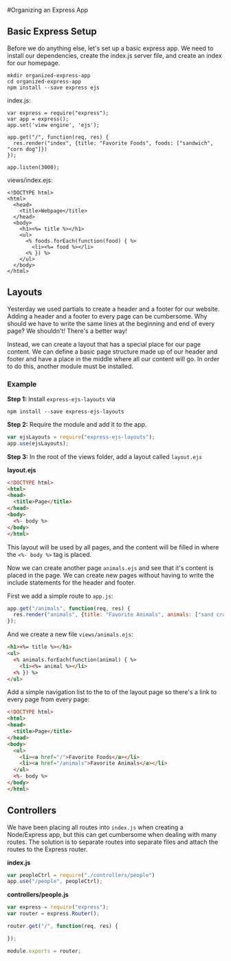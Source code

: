 #Organizing an Express App

## Basic Express Setup

Before we do anything else, let's set up a basic express app. We need to install our dependencies, create the index.js server file, and create an index for our homepage.

```
mkdir organized-express-app
cd organized-express-app
npm install --save express ejs
```

index.js:
```
var express = require("express");
var app = express();
app.set('view engine', 'ejs');

app.get("/", function(req, res) {
  res.render("index", {title: "Favorite Foods", foods: ["sandwich", "corn dog"]})
});

app.listen(3000);
```

views/index.ejs:
```
<!DOCTYPE html>
<html>
  <head>
    <title>Webpage</title>
  </head>
  <body>
    <h1><%= title %></h1>
    <ul>
      <% foods.forEach(function(food) { %>
        <li><%= food %></li>
      <% }) %>
    </ul>
  </body>
</html>
```

## Layouts

Yesterday we used partials to create a header and a footer for our website. Adding a header and a footer to every page can be cumbersome. Why should we have to write the same lines at the beginning and end of every page? We shouldn't! There's a better way!

Instead, we can create a layout that has a special place for our page content. We can define a basic page structure made up of our header and footer and have a place in the middle where all our content will go. In order to do this, another module must be installed.

### Example

**Step 1:**
Install `express-ejs-layouts` via
```
npm install --save express-ejs-layouts
```

**Step 2:**
Require the module and add it to the app.
```js
var ejsLayouts = require("express-ejs-layouts");
app.use(ejsLayouts);
```

**Step 3:**
In the root of the views folder, add a layout called `layout.ejs`

**layout.ejs**
```html
<!DOCTYPE html>
<html>
<head>
  <title>Page</title>
</head>
<body>
  <%- body %>
</body>
</html>
```

This layout will be used by all pages, and the content will be filled in where the `<%- body %>` tag is placed.

Now we can create another page `animals.ejs` and see that it's content is placed in the page. We can create new pages without having to write the include statements for the header and footer.

First we add a simple route to `app.js`:

```js
app.get("/animals", function(req, res) {
  res.render("animals", {title: "Favorite Animals", animals: ["sand crab", "corny joke dog"]})
});
```

And we create a new file `views/animals.ejs`:
```html
<h1><%= title %></h1>
<ul>
  <% animals.forEach(function(animal) { %>
    <li><%= animal %></li>
  <% }) %>
</ul>
```

Add a simple navigation list to the to of the layout page so there's a link to every page from every page:

```html
<!DOCTYPE html>
<html>
<head>
  <title>Page</title>
</head>
<body>
  <ul>
    <li><a href="/">Favorite Foods</a></li>
    <li><a href="/animals">Favorite Animals</a></li>
  </ul>
  <%- body %>
</body>
</html>

```

## Controllers

We have been placing all routes into `index.js` when creating a Node/Express app, but this can get cumbersome when dealing with many routes. The solution is to separate routes into separate files and attach the routes to the Express router.

**index.js**
```js
var peopleCtrl = require("./controllers/people")
app.use("/people", peopleCtrl);
```

**controllers/people.js**
```js
var express = require("express");
var router = express.Router();

router.get("/", function(req, res) {

});

module.exports = router;
```
